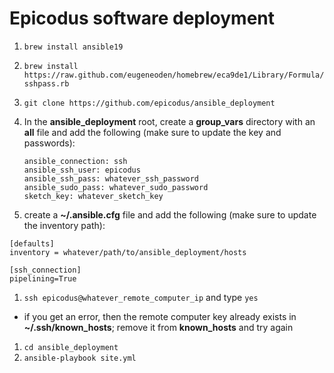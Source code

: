 # Epicodus software deployment

1. `brew install ansible19`
1. `brew install https://raw.github.com/eugeneoden/homebrew/eca9de1/Library/Formula/sshpass.rb`
1. `git clone https://github.com/epicodus/ansible_deployment`
1. In the **ansible_deployment** root, create a **group_vars** directory with an **all** file and add the following (make sure to update the key and passwords):

    ```
    ansible_connection: ssh
    ansible_ssh_user: epicodus
    ansible_ssh_pass: whatever_ssh_password
    ansible_sudo_pass: whatever_sudo_password
    sketch_key: whatever_sketch_key
    ```

1. create a **~/.ansible.cfg** file and add the following (make sure to update the inventory path):

  ```
  [defaults]
  inventory = whatever/path/to/ansible_deployment/hosts

  [ssh_connection]
  pipelining=True
  ```

1. `ssh epicodus@whatever_remote_computer_ip` and type `yes`
  - if you get an error, then the remote computer key already exists in **~/.ssh/known_hosts**; remove it from **known_hosts** and try again
1. `cd ansible_deployment`
1. `ansible-playbook site.yml`
